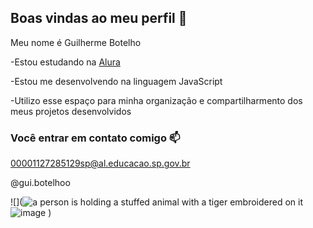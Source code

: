 ## Boas vindas ao meu perfil 💙

Meu nome é Guilherme Botelho

-Estou estudando na [Alura](https://ww.alura.com.br)

-Estou me desenvolvendo na linguagem JavaScript

-Utilizo esse espaço para minha organização e compartilharmento dos meus projetos desenvolvidos

### Você entrar em contato comigo 📫

00001127285129sp@al.educacao.sp.gov.br

@gui.botelhoo

![](<img src="https://media1.tenor.com/m/s1bdw4t67GAAAAAd/cavalinho-corinthians.gif" alt="a person is holding a stuffed animal with a tiger embroidered on it"/>![image](https://github.com/user-attachments/assets/e34b7359-14ed-4250-a878-beea64061c94)
)
